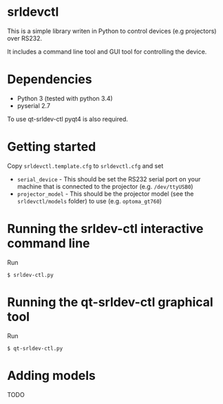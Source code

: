 srldevctl
=========

This is a simple library writen in Python to control devices (e.g projectors) over RS232.

It includes a command line tool and GUI tool for controlling the device.

Dependencies
============

* Python 3 (tested with python 3.4)
* pyserial 2.7

To use qt-srldev-ctl pyqt4 is also required.

Getting started
===============

Copy ``srldevctl.template.cfg`` to ``srldevctl.cfg`` and set

* ``serial_device`` - This should be set the RS232 serial port on your machine that is connected to the projector (e.g. ``/dev/ttyUSB0``)
* ``projector_model`` - This should be the projector model (see the ``srldevctl/models`` folder) to use (e.g. ``optoma_gt760``)

Running the srldev-ctl interactive command line
===============================================

Run

```
$ srldev-ctl.py
```

Running the qt-srldev-ctl graphical tool
==================================================

Run

```
$ qt-srldev-ctl.py
```

Adding models
=============

TODO
